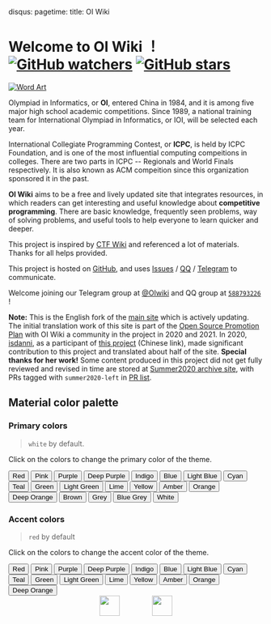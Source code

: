 disqus:
pagetime:
title: OI Wiki

# Welcome to **OI Wiki** ！ [![GitHub watchers](https://img.shields.io/github/watchers/OI-wiki/OI-wiki.svg?style=social&label=Watch)](https://github.com/OI-wiki/OI-wiki)  [![GitHub stars](https://img.shields.io/github/stars/OI-wiki/OI-wiki.svg?style=social&label=Stars)](https://github.com/OI-wiki/OI-wiki) 

 [![Word Art](https://cdn.jsdelivr.net/npm/oicdn@0.0.1/wordArt.webp)](https://github.com/OI-wiki/OI-wiki) 

Olympiad in Informatics, or **OI**, entered China in 1984, and it is among five major high school academic competitions. Since 1989, a national training team for International Olympiad in Informatics, or IOI, will be selected each year.

International Collegiate Programming Contest, or **ICPC**, is held by ICPC Foundation, and is one of the most influential computing compeitions in colleges. There are two parts in ICPC -- Regionals and World Finals respectively. It is also known as ACM compeition since this organization sponsored it in the past.

 **OI Wiki** aims to be a free and lively updated site that integrates resources, in which readers can get interesting and useful knowledge about **competitive programming**. There are basic knowledge, frequently seen problems, way of solving problems, and useful tools to help everyone to learn quicker and deeper.

This project is inspired by [CTF Wiki](https://ctf-wiki.github.io/ctf-wiki/) and referenced a lot of materials. Thanks for all helps provided.

This project is hosted on [GitHub](https://github.com/OI-wiki/OI-wiki), and uses [Issues](https://github.com/OI-wiki/OI-wiki/issues) / [QQ](https://jq.qq.com/?_wv=1027&k=5EfkM6K) / [Telegram](https://t.me/OIwiki) to communicate.

Welcome joining our Telegram group at [@OIwiki](https://t.me/OIwiki) and QQ group at [ `588793226` ](https://jq.qq.com/?_wv=1027&k=5EfkM6K) ! 

**Note:** This is the English fork of the [main site](https://oi-wiki.org) which is actively updating. The initial translation work of this site is part of the [Open Source Promotion Plan](https://summer.iscas.ac.cn/) with OI Wiki a community in the project in 2020 and 2021. In 2020, [isdanni](https://github.com/isdanni), as a participant of [this project](https://github.com/OI-wiki/OI-wiki/wiki/Open-Source-Promotion-Plan---Summer-2020#6-%E7%BF%BB%E8%AF%91%E6%B4%BB%E5%8A%A8export) (Chinese link), made significant contribution to this project and translated about half of the site. **Special thanks for her work!** Some content produced in this project did not get fully reviewed and revised in time are stored at [Summer2020 archive site](https://oiwiki-en-ospp20.netlify.app/), with PRs tagged with `summer2020-left` in [PR list](https://github.com/OI-wiki/i18n/issues?q=is%3Apr+is%3Aclosed).

## Material color palette 

### Primary colors 

> `white` by default.

Click on the colors to change the primary color of the theme.

<div id="color-button">
<button data-md-color-primary="red">Red</button>
<button data-md-color-primary="pink">Pink</button>
<button data-md-color-primary="purple">Purple</button>
<button data-md-color-primary="deep-purple">Deep Purple</button>
<button data-md-color-primary="indigo">Indigo</button>
<button data-md-color-primary="blue">Blue</button>
<button data-md-color-primary="light-blue">Light Blue</button>
<button data-md-color-primary="cyan">Cyan</button>
<button data-md-color-primary="teal">Teal</button>
<button data-md-color-primary="green">Green</button>
<button data-md-color-primary="light-green">Light Green</button>
<button data-md-color-primary="lime">Lime</button>
<button data-md-color-primary="yellow">Yellow</button>
<button data-md-color-primary="amber">Amber</button>
<button data-md-color-primary="orange">Orange</button>
<button data-md-color-primary="deep-orange">Deep Orange</button>
<button data-md-color-primary="brown">Brown</button>
<button data-md-color-primary="grey">Grey</button>
<button data-md-color-primary="blue-grey">Blue Grey</button>
<button data-md-color-primary="white">White</button>
</div>

<script>
  var buttons = document.querySelectorAll("button[data-md-color-primary]");
  Array.prototype.forEach.call(buttons, function(button) {
    button.addEventListener("click", function() {
      document.body.dataset.mdColorPrimary = this.dataset.mdColorPrimary;
      localStorage.setItem("data-md-color-primary",this.dataset.mdColorPrimary);
    })
  })
</script>

### Accent colors 

> `red` by default

Click on the colors to change the accent color of the theme.

<div id="color-button">
<button data-md-color-accent="red">Red</button>
<button data-md-color-accent="pink">Pink</button>
<button data-md-color-accent="purple">Purple</button>
<button data-md-color-accent="deep-purple">Deep Purple</button>
<button data-md-color-accent="indigo">Indigo</button>
<button data-md-color-accent="blue">Blue</button>
<button data-md-color-accent="light-blue">Light Blue</button>
<button data-md-color-accent="cyan">Cyan</button>
<button data-md-color-accent="teal">Teal</button>
<button data-md-color-accent="green">Green</button>
<button data-md-color-accent="light-green">Light Green</button>
<button data-md-color-accent="lime">Lime</button>
<button data-md-color-accent="yellow">Yellow</button>
<button data-md-color-accent="amber">Amber</button>
<button data-md-color-accent="orange">Orange</button>
<button data-md-color-accent="deep-orange">Deep Orange</button>
</div>

<script>
  var buttons = document.querySelectorAll("button[data-md-color-accent]");
  Array.prototype.forEach.call(buttons, function(button) {
    button.addEventListener("click", function() {
      document.body.dataset.mdColorAccent = this.dataset.mdColorAccent;
      localStorage.setItem("data-md-color-accent",this.dataset.mdColorAccent);
    })
  })

  // #758
  document.getElementsByClassName('md-nav__title')[1].click()
</script>

<div align="center">
<a href="https://www.hulu.com/" target="_blank"><img height="40px" src="https://cdn.jsdelivr.net/npm/oicdn@0.0.1/hulu-black.png"></a>
<a href="https://www.netlify.com/" target="_blank" style="margin-left: 60px;"><img height="40px" src="https://cdn.jsdelivr.net/npm/oicdn@0.0.2/netlify.png"></a>
</div>
